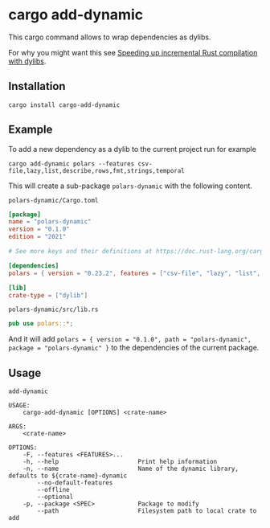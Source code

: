 # cargo add-dynamic

This cargo command allows to wrap dependencies as dylibs.

For why you might want this see [Speeding up incremental Rust compilation with dylibs](https://robert.kra.hn/posts/2022-09-09-speeding-up-incremental-rust-compilation-with-dylibs/).


## Installation

```shell
cargo install cargo-add-dynamic
```

## Example

To add a new dependency as a dylib to the current project run for example

```shell
cargo add-dynamic polars --features csv-file,lazy,list,describe,rows,fmt,strings,temporal
```

This will create a sub-package `polars-dynamic` with the following content.

`polars-dynamic/Cargo.toml`

```toml
[package]
name = "polars-dynamic"
version = "0.1.0"
edition = "2021"

# See more keys and their definitions at https://doc.rust-lang.org/cargo/reference/manifest.html

[dependencies]
polars = { version = "0.23.2", features = ["csv-file", "lazy", "list", "describe", "rows", "fmt", "strings", "temporal"] }

[lib]
crate-type = ["dylib"]
```

`polars-dynamic/src/lib.rs`

```rust
pub use polars::*;
```

And it will add `polars = { version = "0.1.0", path = "polars-dynamic", package = "polars-dynamic" }` to the dependencies of the current package.


## Usage

```
add-dynamic 

USAGE:
    cargo-add-dynamic [OPTIONS] <crate-name>

ARGS:
    <crate-name>    

OPTIONS:
    -F, --features <FEATURES>...    
    -h, --help                      Print help information
    -n, --name                      Name of the dynamic library, defaults to ${crate-name}-dynamic
        --no-default-features       
        --offline                   
        --optional                  
    -p, --package <SPEC>            Package to modify
        --path                      Filesystem path to local crate to add
```
